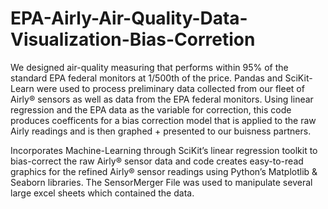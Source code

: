 # EPA-Airly-Air-Quality-Data-Visualization-Bias-Corretion
We designed air-quality measuring that performs within 95% of the standard EPA federal monitors at 1/500th of the price. Pandas and SciKit-Learn were used to process preliminary data collected from our fleet of Airly® sensors as well as data from the EPA federal monitors. Using linear regression and the EPA data as the variable for correction, this code produces coefficents for a bias correction model that is applied to the raw Airly readings and is then graphed + presented to our buisness partners. 

Incorporates Machine-Learning through SciKit’s linear regression toolkit to bias-correct the raw Airly® sensor data and code creates easy-to-read graphics for the refined Airly® sensor readings using Python’s Matplotlib & Seaborn libraries. The SensorMerger File was used to manipulate several large excel sheets which contained the data.

